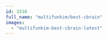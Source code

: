 ```yaml
---
id: 3316
full_name: "multifunkim/best-cbrain"
images: 
  - "multifunkim-best-cbrain-latest"
---
```

